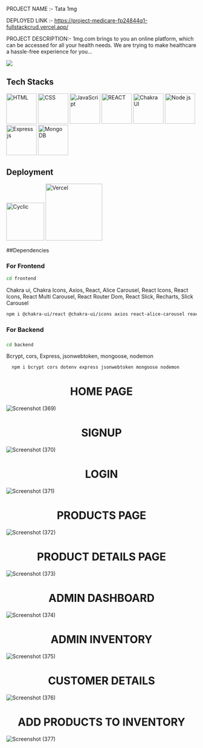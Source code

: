 PROJECT NAME :- Tata 1mg

DEPLOYED LINK :- https://project-medicare-fp24844q1-fullstackcrud.vercel.app/

PROJECT DESCRIPTION:-  1mg.com brings to you an online platform, which can be accessed for all your health needs. 
We are trying to make healthcare a hassle-free experience for you...



<p><img src="https://static.wikia.nocookie.net/logopedia/images/1/16/1mg_Bringing_Care_to_Health.png/revision/latest/scale-to-width-down/250?cb=20210722101131" /> </p>

<h2>Tech Stacks</h2>
<p><img src="https://cdn.iconscout.com/icon/free/png-256/html-2752158-2284975.png?w=256&f=avif" width='80' alt="HTML" /> 
<img src="https://cdn.iconscout.com/icon/free/png-256/css-alt-3521367-2944811.png?w=256&f=avif" width='80' alt="CSS" />
<img src="https://cdn.iconscout.com/icon/free/png-256/javascript-3628858-3029998.png?w=256&f=avif" width='80' alt="JavaScript"/>
<img src="https://cdn.iconscout.com/icon/free/png-256/react-3-1175109.png?w=256&f=avif" width='80' alt="REACT" />
<img src="https://www.happylifecreators.com/wp/wp-content/uploads/2022/06/chakra-ui_title2-400x400.png" width='80' alt="Chakra UI" />
<img src="https://upload.wikimedia.org/wikipedia/commons/thumb/d/d9/Node.js_logo.svg/2560px-Node.js_logo.svg.png" width='80' alt="Node js" />
<img src="https://skillshack.blob.core.windows.net/uploads/express.webp" width='80' alt="Express js" />
<img src="https://www.tekskills.in/img/services-home/mongodb-logo.png" width='80' alt="Mongo DB" />
</p>
<h2>Deployment</h2>
<p>
<img src="https://www.cyclic.sh/og/summary_large_image.png" width='100' alt="Cyclic"/>
<img src="https://miro.medium.com/max/1400/1*Rv6kW7EnWmShq7DKEb9-_A@2x.jpeg" width='150' alt="Vercel"/>
</p>

##Dependencies
  ### For Frontend
```bash
cd frontend
```
Chakra ui, Chakra Icons, Axios, React, Alice Carousel, React Icons, React Icons, React Multi Carousel, React Router Dom, React Slick, Recharts, Slick Carousel
```bash
npm i @chakra-ui/react @chakra-ui/icons axios react-alice-carousel react-icons react-icons react-multi-carousel react-router-dom react-slick recharts slick-carousel
```
### For Backend
###
```bash
cd backend
```
Bcrypt, cors, Express, jsonwebtoken, mongoose, nodemon
```bash
  npm i bcrypt cors dotenv express jsonwebtoken mongoose nodemon
```


  <h1  align='center'>HOME PAGE </h1>
  


![Screenshot (369)](https://user-images.githubusercontent.com/109611448/221431735-62052936-4778-495b-85b1-a79a2b79aae3.png)

<h1  align='center'>SIGNUP </h1>

![Screenshot (370)](https://user-images.githubusercontent.com/109611448/221431737-09d26b4d-106e-41cd-a431-a8f2e2366101.png)

<h1  align='center'>LOGIN </h1>

![Screenshot (371)](https://user-images.githubusercontent.com/109611448/221431740-11bf3ed3-9159-47b1-aa46-3c65710569fa.png)

<h1  align='center'>PRODUCTS PAGE </h1>

![Screenshot (372)](https://user-images.githubusercontent.com/109611448/221431747-4e729069-f4a6-494b-b2ee-27537b3f069d.png)

<h1  align='center'>PRODUCT DETAILS PAGE </h1>

![Screenshot (373)](https://user-images.githubusercontent.com/109611448/221431751-89a32165-bb8e-4f63-bb0b-18058888d2ca.png)

<h1  align='center'>ADMIN DASHBOARD </h1>

![Screenshot (374)](https://user-images.githubusercontent.com/109611448/221431755-14ef3b2a-6bf7-4c99-b316-508e890d663b.png)

<h1  align='center'>ADMIN INVENTORY </h1>

![Screenshot (375)](https://user-images.githubusercontent.com/109611448/221431756-c40daab1-efe7-473f-9078-c25121e32c04.png)

<h1  align='center'>CUSTOMER DETAILS </h1>

![Screenshot (376)](https://user-images.githubusercontent.com/109611448/221431826-da770402-4c10-4cee-b095-9bd5b97d1bc1.png)

<h1  align='center'>ADD PRODUCTS TO INVENTORY </h1>

![Screenshot (377)](https://user-images.githubusercontent.com/109611448/221431831-d3f5c821-4896-4a79-b3b7-d273031ea6dd.png)
